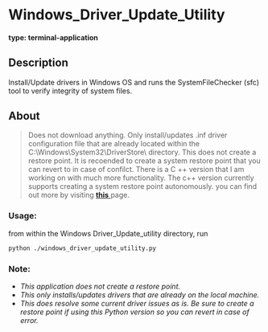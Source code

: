 # Windows_Driver_Update_Utility
#### type: terminal-application

## Description
Install/Update drivers in Windows OS and runs the SystemFileChecker (sfc) tool to verify integrity of system files.

## About
> Does not download anything. Only install/updates .inf driver configuration file that are already located within the C:\\Windows\\System32\\DriverStore\\ directory.
> This does not create a restore point. It is recoended to create a system restore point that you can revert to in case of confilct.
> There is a C ++ version that I am working on with much more functionality. The c++ version currently supports creating a system restore point autonomously.
> you can find out more by visiting <a href="https://github.com/Node0o1/UpdateUtility"> **this** </a> page.

### Usage:
from within the Windows Driver_Update_utility directory, run
 ```sh
 python ./windows_driver_update_utility.py
 ```

### **Note**:
- *This application does not create a restore point.*
- *This only installs/updates drivers that are already on the local machine.*
- *This does resolve some current driver issues as is. Be sure to create a restore point if using this Python version so you can revert in case of error.*
